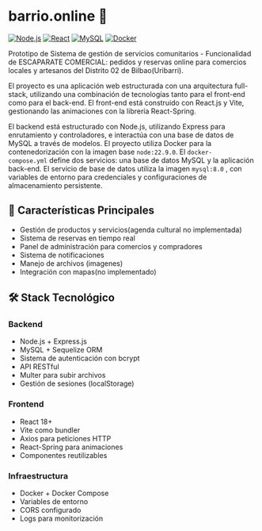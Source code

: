 # barrio.online 🏪

[![Node.js](https://img.shields.io/badge/Node.js-339933?style=flat&logo=nodedotjs&logoColor=white)](https://nodejs.org/)
[![React](https://img.shields.io/badge/React-61DAFB?style=flat&logo=react&logoColor=black)](https://reactjs.org/)
[![MySQL](https://img.shields.io/badge/MySQL-4479A1?style=flat&logo=mysql&logoColor=white)](https://www.mysql.com/)
[![Docker](https://img.shields.io/badge/Docker-2496ED?style=flat&logo=docker&logoColor=white)](https://www.docker.com/)

Prototipo de Sistema de gestión de servicios comunitarios - Funcionalidad de ESCAPARATE COMERCIAL: pedidos y reservas online para comercios locales y artesanos del Distrito 02 de Bilbao(Uribarri).

El proyecto es una aplicación web estructurada con una arquitectura full-stack, utilizando una combinación de tecnologías tanto para el front-end como para el back-end. El front-end está construido con React.js y Vite, gestionando las animaciones con la librería React-Spring. 

El backend está estructurado con Node.js, utilizando Express para enrutamiento y controladores, e interactúa con una base de datos de MySQL a través de modelos. El proyecto utiliza Docker para la contenedorización con la imagen base `node:22.9.0`. El `docker-compose.yml` define dos servicios: una base de datos MySQL y la aplicación back-end. El servicio de base de datos utiliza la imagen `mysql:8.0` , con variables de entorno para credenciales y configuraciones de almacenamiento persistente.

## 🌟 Características Principales

- Gestión de productos y servicios(agenda cultural no implementada)
- Sistema de reservas en tiempo real
- Panel de administración para comercios y compradores
- Sistema de notificaciones
- Manejo de archivos (imagenes)
- Integración con mapas(no implementado)

## 🛠️ Stack Tecnológico

### Backend
- Node.js + Express.js
- MySQL + Sequelize ORM
- Sistema de autenticación con bcrypt
- API RESTful
- Multer para subir archivos
- Gestión de sesiones (localStorage)

### Frontend
- React 18+
- Vite como bundler
- Axios para peticiones HTTP
- React-Spring para animaciones
- Componentes reutilizables

### Infraestructura
- Docker + Docker Compose
- Variables de entorno
- CORS configurado
- Logs para monitorización
